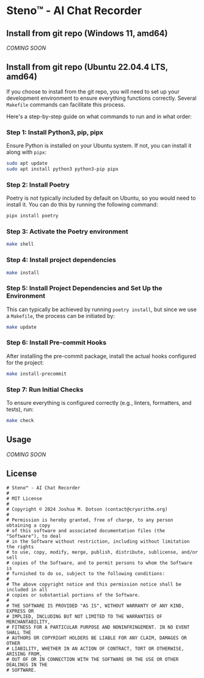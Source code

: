 # Steno™ - AI Chat Recorder

## Install from git repo (Windows 11, amd64)

_COMING SOON_

## Install from git repo (Ubuntu 22.04.4 LTS, amd64)

If you choose to install from the git repo, you will need to set up your development
environment to ensure everything functions correctly. Several `Makefile` commands can
facilitate this process.

Here's a step-by-step guide on what commands to run and in what order:

### Step 1: Install Python3, pip, pipx

Ensure Python is installed on your Ubuntu system. If not, you can install it along
with `pipx`:

```bash
sudo apt update
sudo apt install python3 python3-pip pipx
```

### Step 2: Install Poetry

Poetry is not typically included by default on Ubuntu, so you would need to install
it. You can do this by running the following command:

```bash
pipx install poetry
```

### Step 3: Activate the Poetry environment

```bash
make shell
```

### Step 4: Install project dependencies

```bash
make install
```

### Step 5: Install Project Dependencies and Set Up the Environment

This can typically be achieved by running `poetry install`, but since we use a
`Makefile`, the process can be initiated by:

```bash
make update
```

### Step 6: Install Pre-commit Hooks

After installing the pre-commit package, install the actual hooks configured for the
project:

```bash
make install-precommit
```

### Step 7: Run Initial Checks
To ensure everything is configured correctly (e.g., linters, formatters, and tests),
run:

```bash
make check
```

## Usage

_COMING SOON_


## License

```text
# Steno™ - AI Chat Recorder
#
# MIT License
#
# Copyright © 2024 Joshua M. Dotson (contact@cryorithm.org)
#
# Permission is hereby granted, free of charge, to any person obtaining a copy
# of this software and associated documentation files (the "Software"), to deal
# in the Software without restriction, including without limitation the rights
# to use, copy, modify, merge, publish, distribute, sublicense, and/or sell
# copies of the Software, and to permit persons to whom the Software is
# furnished to do so, subject to the following conditions:
#
# The above copyright notice and this permission notice shall be included in all
# copies or substantial portions of the Software.
#
# THE SOFTWARE IS PROVIDED "AS IS", WITHOUT WARRANTY OF ANY KIND, EXPRESS OR
# IMPLIED, INCLUDING BUT NOT LIMITED TO THE WARRANTIES OF MERCHANTABILITY,
# FITNESS FOR A PARTICULAR PURPOSE AND NONINFRINGEMENT. IN NO EVENT SHALL THE
# AUTHORS OR COPYRIGHT HOLDERS BE LIABLE FOR ANY CLAIM, DAMAGES OR OTHER
# LIABILITY, WHETHER IN AN ACTION OF CONTRACT, TORT OR OTHERWISE, ARISING FROM,
# OUT OF OR IN CONNECTION WITH THE SOFTWARE OR THE USE OR OTHER DEALINGS IN THE
# SOFTWARE.
```
